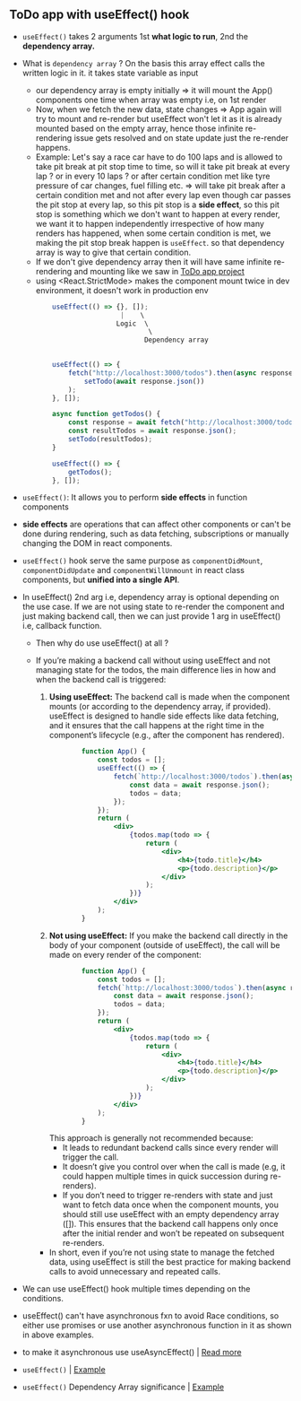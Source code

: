 ## ToDo app with useEffect() hook

- `useEffect()` takes 2 arguments 1st **what logic to run**, 2nd the **dependency array.**
- What is `dependency array` ? On the basis this array effect calls the written logic in it. it takes state variable as input
  - our dependency array is empty initially => it will mount the App() components one time when array was empty i.e, on 1st render
  - Now, when we fetch the new data, state changes => App again will try to mount and re-render but useEffect won't let it as it is already mounted based on the empty array, hence those infinite re-rendering issue gets resolved and on state update just the re-render happens.
  - Example: Let's say a race car have to do 100 laps and is allowed to take pit break at pit stop time to time, so will it take pit break at every lap ? or in every 10 laps ? or after certain condition met like tyre pressure of car changes, fuel filling etc. => will take pit break after a certain condition met and not after every lap even though car passes the pit stop at every lap, so this pit stop is a **side effect**, so this pit stop is something which we don't want to happen at every render, we want it to happen independently irrespective of how many renders has happened, when some certain condition is met, we making the pit stop break happen is `useEffect`. so that dependency array is way to give that certain condition. 
  - If we don't give dependency array then it will have same infinite re-rendering and mounting like we saw in [ToDo app project](https://github.com/princebansal7/Web-Development-Concepts/blob/main/projects/03-todo-app/frontend/src/App.jsx)
  - using <React.StrictMode> makes the component mount twice in dev environment, it doesn't work in production env
    ```jsx
        useEffect(() => {}, []);
                         |    \  
                        Logic  \
                                \
                               Dependency array 
                                 

    ```
    ```jsx
        useEffect(() => {
            fetch("http://localhost:3000/todos").then(async response =>
                setTodo(await response.json())
            );
        }, []);
    ```
    ```jsx
        async function getTodos() {
            const response = await fetch("http://localhost:3000/todos");
            const resultTodos = await response.json();
            setTodo(resultTodos);
        }

        useEffect(() => {
            getTodos();
        }, []);
    ```

- `useEffect()`: It allows you to perform **side effects** in function components
- **side effects** are operations that can affect other components or can't be done during rendering, such as data fetching, subscriptions or manually changing the DOM in react components.
- `useEffect()` hook serve the same purpose as `componentDidMount`, `componentDidUpdate` and `componentWillUnmount` in react class components, but **unified into a single API**.
- In useEffect() 2nd arg i.e, dependency array is optional depending on the use case. If we are not using state to re-render the component and just making backend call, then we can just provide 1 arg in useEffect() i.e, callback function.
  - Then why do use useEffect() at all ? 
  - If you’re making a backend call without using useEffect and not managing state for the todos, the main difference lies in how and when the backend call is triggered:
	1.	**Using useEffect:** The backend call is made when the component mounts (or according to the dependency array, if provided). useEffect is designed to handle side effects like data fetching, and it ensures that the call happens at the right time in the component’s lifecycle (e.g., after the component has rendered).
        ```jsx
                function App() {
                    const todos = [];
                    useEffect(() => {
                        fetch(`http://localhost:3000/todos`).then(async response => {
                            const data = await response.json();
                            todos = data;
                        });
                    });
                    return (
                        <div>
                            {todos.map(todo => {
                                return (
                                    <div>
                                        <h4>{todo.title}</h4>
                                        <p>{todo.description}</p>
                                    </div>
                                );
                            })}
                        </div>
                    );
                }
        ```
    2. **Not using useEffect:** If you make the backend call directly in the body of your component (outside of useEffect), the call will be made on every render of the component:
         ```jsx
                 function App() {
                     const todos = [];
                     fetch(`http://localhost:3000/todos`).then(async response => {
                         const data = await response.json();
                         todos = data;
                     });
                     return (
                         <div>
                             {todos.map(todo => {
                                 return (
                                     <div>
                                         <h4>{todo.title}</h4>
                                         <p>{todo.description}</p>
                                     </div>
                                 );
                             })}
                         </div>
                     );
                 }

          ```
        This approach is generally not recommended because:
     	 - It leads to redundant backend calls since every render will trigger the call.
     	 - It doesn’t give you control over when the call is made (e.g, it could happen multiple times in quick succession during re-renders).
         - If you don’t need to trigger re-renders with state and just want to fetch data once when the component mounts, you should still use useEffect with an empty dependency array ([]). This ensures that the backend call happens only once after the initial render and won’t be repeated on subsequent re-renders.

    - In short, even if you’re not using state to manage the fetched data, using useEffect is still the best practice for making backend calls to avoid unnecessary and repeated calls.

- We can use useEffect() hook multiple times depending on the conditions.
- useEffect() can't have asynchronous fxn to avoid Race conditions, so either use promises or use another asynchronous function in it as shown in above examples.
- to make it asynchronous use useAsyncEffect() | [Read more](https://marmelab.com/blog/2023/01/11/use-async-effect-react.html)
- `useEffect()` | [Example](https://github.com/princebansal7/Web-Development-Concepts/blob/main/react-js/11.react-todo-useEffect/frontend/src/App.jsx)
- `useEffect()` Dependency Array significance | [Example](https://github.com/princebansal7/Web-Development-Concepts/blob/main/react-js/12.react-todo-useEffect-dependency/frontend/src/App.jsx)